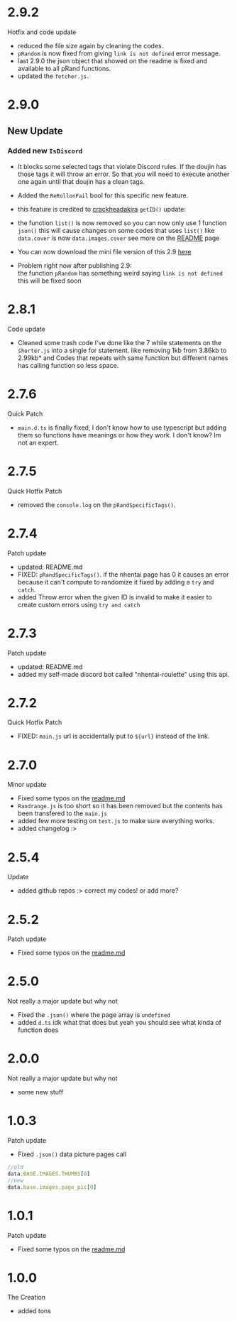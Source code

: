 # 2.9.2
Hotfix and code update

- reduced the file size again by cleaning the codes.
- `pRandom` is now fixed from giving `link is not defined` error message.
- last 2.9.0 the json object that showed on the readme is fixed and available to all pRand functions. 
- updated the `fetcher.js`.

# 2.9.0

## New Update
### Added new `IsDiscord`
* It blocks some selected tags that violate Discord rules.
If the doujin has those tags it will throw an error. So that you will need to
execute another one again until that doujin has a clean tags.
- Added the `ReRollonFail` bool for this specific new feature.
- this feature is credited to [crackheadakira](https://github.com/crackheadakira)
`getID()` update:
- the function `list()` is now removed so you can now only use 1 function `json()`
this will cause changes on some codes that uses `list()` like `data.cover` is now `data.images.cover` see more on the [README](https://github.com/IchimakiKasura/kasu.nhentaiapi.js/blob/main/README.md) page 
- You can now download the mini file version of this 2.9 [here](https://github.com/IchimakiKasura/kasu.nhentaiapi.js/releases/tag/2.9.0)

- Problem right now after publishing 2.9:<br>
the function `pRandom` has something weird saying `link is not defined` this will be fixed soon
    
# 2.8.1

Code update

* Cleaned some trash code I've done like the 7 while statements on the ``shorter.js`` into a single
for statement. like removing 1kb  from 3.86kb to 2.99kb* and Codes that repeats with same function but 
different names has calling function so less space.

# 2.7.6

Quick Patch 

* ``main.d.ts`` is finally fixed, I don't know how to use typescript but adding them so functions have meanings or 
how they work. I don't know? Im not an expert.

# 2.7.5

Quick Hotfix Patch 

* removed the ``console.log`` on the ``pRandSpecificTags()``.

# 2.7.4

Patch update

* updated: README.md
* FIXED: ``pRandSpecificTags()``. if the nhentai page has 0 it causes an error because it can't compute to randomize it fixed by adding a ``try`` and ``catch``.
* added Throw error when the given ID is invalid to make it easier to create custom errors using `try and catch`

# 2.7.3

Patch update

* updated: README.md
* added my self-made discord bot called "nhentai-roulette" using this api.

# 2.7.2

Quick Hotfix Patch 

* FIXED: ``main.js`` url is accidentally put to ``${url}`` instead of the link.

# 2.7.0

Minor update

* Fixed some typos on the [readme.md](https://github.com/IchimakiKasura/kasu.nhentaiap.js#readme)
* ``Randrange.js`` is too short so it has been removed but the contents has been transfered to the ``main.js``
* added few more testing on ``test.js`` to make sure everything works.
* added changelog :>

# 2.5.4 

Update

* added github repos :> correct my codes! or add more?

# 2.5.2

Patch update

* Fixed some typos on the [readme.md](https://github.com/IchimakiKasura/kasu.nhentaiap.js#readme)

# 2.5.0

Not really a major update but why not

* Fixed the ``.json()`` where the page array is ``undefined``
* added ``d.ts`` idk what that does but yeah you should see what kinda of function does 

# 2.0.0

Not really a major update but why not

* some new stuff

# 1.0.3

Patch update

* Fixed ``.json()`` data picture pages call
```js
//old
data.BASE.IMAGES.THUMBS[0]
//new
data.base.images.page_pic[0]
```

# 1.0.1

Patch update

* Fixed some typos on the [readme.md](https://github.com/IchimakiKasura/kasu.nhentaiap.js#readme)


# 1.0.0

The Creation

* added tons